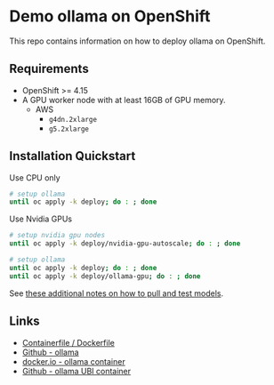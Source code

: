 # Demo ollama on OpenShift

This repo contains information on how to deploy ollama on OpenShift.

## Requirements

- OpenShift >= 4.15
- A GPU worker node with at least 16GB of GPU memory.
  - AWS
    - `g4dn.2xlarge`
    - `g5.2xlarge`

## Installation Quickstart

Use CPU only

```sh
# setup ollama
until oc apply -k deploy; do : ; done
```

Use Nvidia GPUs

```sh
# setup nvidia gpu nodes
until oc apply -k deploy/nvidia-gpu-autoscale; do : ; done

# setup ollama
until oc apply -k deploy; do : ; done
until oc apply -k deploy/ollama-gpu; do : ; done
```

See [these additional notes on how to pull and test models](NOTES.md).

## Links

- [Containerfile / Dockerfile](ollama/Dockerfile)
- [Github - ollama](https://github.com/ollama/ollama)
- [docker.io - ollama container](https://hub.docker.com/r/ollama/ollama)
- [Github - ollama UBI container](https://github.com/williamcaban/ollama-ubi)
